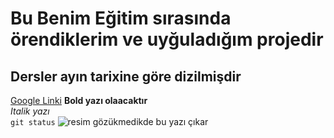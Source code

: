# Bu Benim  Eğitim sırasında örendiklerim ve uyğuladığım projedir
## Dersler ayın tarixine göre  dizilmişdir
[Google Linki](http://www.google.com)
**Bold yazı olaacaktır** <br/>
*Italik yazı* <br/>
`git status`
![resim gözükmedikde bu yazı çıkar](https://www.google.com/url?sa=i&url=https%3A%2F%2Fpixabay.com%2Ftr%2Fimages%2Fsearch%2Fresim%2F&psig=AOvVaw2OkJTHwaU6KUMqygx6E_3f&ust=1671117196767000&source=images&cd=vfe&ved=0CA8QjRxqFwoTCPCWi5uy-fsCFQAAAAAdAAAAABAI)
